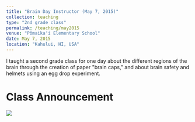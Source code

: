 ```yaml
---
title: "Brain Day Instructor (May 7, 2015)"
collection: teaching
type: "2nd grade class"
permalink: /teaching/may2015
venue: "Pōmaikaʻi Elementary School"
date: May 7, 2015
location: "Kahului, HI, USA"
---
```


I taught a second grade class for one day about the different regions of the brain through the creation of paper "brain caps," and about brain safety and helmets using an egg drop experiment.


Class Announcement
======

<img src="https://ksevonuk.github.io/images/Pomaikai2015.jpg">